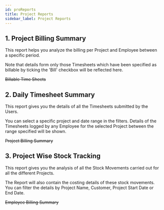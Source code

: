```yaml
---
id: proReports
title: Project Reports
sidebar_label: Project Reports
---
```


## 1. Project Billing Summary

This report helps you analyze the billing per Project and Employee between a specific period.

Note that details form only those Timesheets which have been specified as billable by ticking the 'Bill' checkbox will be reflected here.

~~Billable Time Sheets~~

## 2. Daily Timesheet Summary

This report gives you the details of all the Timesheets submitted by the Users.

You can select a specific project and date range in the filters. Details of the Timesheets logged by any Employee for the selected Project between the range specified will be shown.

~~Project Billing Summary~~

## 3. Project Wise Stock Tracking

This report gives you the analysis of all the Stock Movements carried out for all the different Projects.

The Report will also contain the costing details of these stock movements. You can filter the details by Project Name, Customer, Project Start Date or End Date.

~~Employee Billing Summary~~
